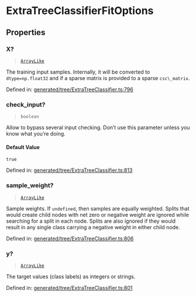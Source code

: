 # ExtraTreeClassifierFitOptions

## Properties

### X?

> [`ArrayLike`](../types/ArrayLike.md)

The training input samples. Internally, it will be converted to `dtype=np.float32` and if a sparse matrix is provided to a sparse `csc\_matrix`.

Defined in:  [generated/tree/ExtraTreeClassifier.ts:796](https://github.com/transitive-bullshit/scikit-learn-ts/blob/b59c1ff/packages/sklearn/src/generated/tree/ExtraTreeClassifier.ts#L796)

### check\_input?

> `boolean`

Allow to bypass several input checking. Don’t use this parameter unless you know what you’re doing.

#### Default Value

`true`

Defined in:  [generated/tree/ExtraTreeClassifier.ts:813](https://github.com/transitive-bullshit/scikit-learn-ts/blob/b59c1ff/packages/sklearn/src/generated/tree/ExtraTreeClassifier.ts#L813)

### sample\_weight?

> [`ArrayLike`](../types/ArrayLike.md)

Sample weights. If `undefined`, then samples are equally weighted. Splits that would create child nodes with net zero or negative weight are ignored while searching for a split in each node. Splits are also ignored if they would result in any single class carrying a negative weight in either child node.

Defined in:  [generated/tree/ExtraTreeClassifier.ts:806](https://github.com/transitive-bullshit/scikit-learn-ts/blob/b59c1ff/packages/sklearn/src/generated/tree/ExtraTreeClassifier.ts#L806)

### y?

> [`ArrayLike`](../types/ArrayLike.md)

The target values (class labels) as integers or strings.

Defined in:  [generated/tree/ExtraTreeClassifier.ts:801](https://github.com/transitive-bullshit/scikit-learn-ts/blob/b59c1ff/packages/sklearn/src/generated/tree/ExtraTreeClassifier.ts#L801)
